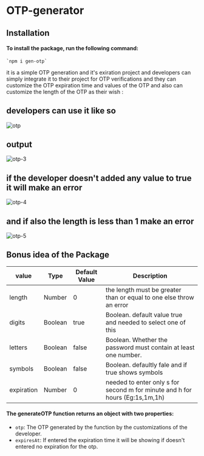 # OTP-generator


## Installation

#### To install the package, run the following command:

    `npm i gen-otp`


it is a simple OTP generation and it's exiration project and developers can simply integrate it
to their project for OTP verifications and they can customize the OTP expiration time and values
of the OTP and also can customize the length of the OTP as their wish :

## developers can use it like so  

![otp](https://github.com/Febin-Joseph/OTP-generator-npm_package/assets/128711401/1cf04ef3-e7b2-4e32-a815-b02892bec549)
   


## output

![otp-3](https://github.com/Febin-Joseph/OTP-generator-npm_package/assets/128711401/699e60a0-8a32-4aec-9134-8a843b208cb5)


## if the developer doesn't added any value to true it will make an error

![otp-4](https://github.com/Febin-Joseph/OTP-generator-npm_package/assets/128711401/333c6c71-b8bb-4bac-90fc-b7f4444775b8)

## and if also the length is less than 1 make an error

![otp-5](https://github.com/Febin-Joseph/OTP-generator-npm_package/assets/128711401/4bd06951-dec2-4aa5-9a13-d73ea4dd87e8)


## Bonus idea of the Package


| value         | Type     | Default Value  | Description                                                                   |
| -----------   | -------- | -------------- | -----------------------------------------------------------------             |
| length        | Number   | 0              | the length must be greater than or equal to one else throw an error           |
| digits        | Boolean  | true           | Boolean. default value true and needed to select one of this                  |
| letters       | Boolean  | false          | Boolean. Whether the password must contain at least one number.               |  
| symbols       | Boolean  | false          | Boolean. defaultly fale and if true shows symbols                             |
| expiration    | Number   | 0              | needed to enter only s for second m for minute and h for hours (Eg:1s,1m,1h)  |


#### The **generateOTP** function returns an object with two properties:
- `otp`: The OTP generated by the function by the customizations of the developer.
- `expiresAt`: If entered the expiration time it will be showing if doesn't entered no expiration for the otp.
